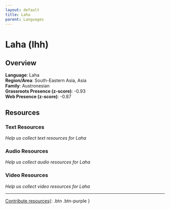 ```yaml
---
layout: default
title: Laha
parent: Languages
---
```


# Laha (lhh)

## Overview

**Language**: Laha  
**Region/Area**: South-Eastern Asia, Asia  
**Family**: Austronesian  
**Grassroots Presence (z-score)**: -0.93  
**Web Presence (z-score)**: -0.87  

## Resources

### Text Resources
*Help us collect text resources for Laha*

### Audio Resources
*Help us collect audio resources for Laha*

### Video Resources
*Help us collect video resources for Laha*

---

[Contribute resources](https://forms.office.com/e/1SfLJx3u1r){: .btn .btn-purple }
